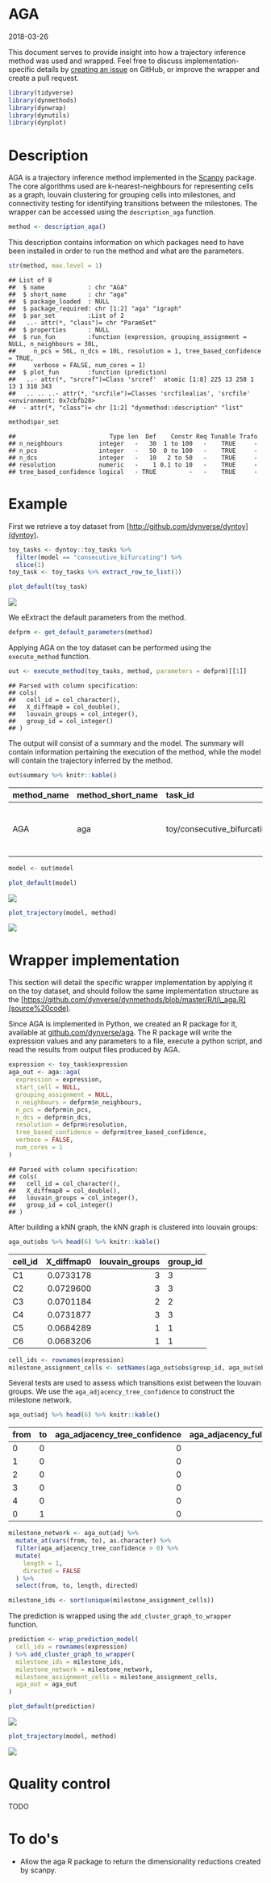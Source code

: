 AGA
================
2018-03-26

This document serves to provide insight into how a trajectory inference method was used and wrapped. Feel free to discuss implementation-specific details by [creating an issue](https://github.com/dynverse/dynmethods/issues) on GitHub, or improve the wrapper and create a pull request.

``` r
library(tidyverse)
library(dynmethods)
library(dynwrap)
library(dynutils)
library(dynplot)
```

Description
===========

AGA is a trajectory inference method implemented in the [Scanpy](https://scanpy.readthedocs.io/en/latest/) package. The core algorithms used are k-nearest-neighbours for representing cells as a graph, louvain clustering for grouping cells into milestones, and connectivity testing for identifying transitions between the milestones. The wrapper can be accessed using the `description_aga` function.

``` r
method <- description_aga()
```

This description contains information on which packages need to have been installed in order to run the method and what are the parameters.

``` r
str(method, max.level = 1)
```

    ## List of 8
    ##  $ name            : chr "AGA"
    ##  $ short_name      : chr "aga"
    ##  $ package_loaded  : NULL
    ##  $ package_required: chr [1:2] "aga" "igraph"
    ##  $ par_set         :List of 2
    ##   ..- attr(*, "class")= chr "ParamSet"
    ##  $ properties      : NULL
    ##  $ run_fun         :function (expression, grouping_assignment = NULL, n_neighbours = 30L, 
    ##     n_pcs = 50L, n_dcs = 10L, resolution = 1, tree_based_confidence = TRUE, 
    ##     verbose = FALSE, num_cores = 1)  
    ##  $ plot_fun        :function (prediction)  
    ##   ..- attr(*, "srcref")=Class 'srcref'  atomic [1:8] 225 13 258 1 13 1 310 343
    ##   .. .. ..- attr(*, "srcfile")=Classes 'srcfilealias', 'srcfile' <environment: 0x7cbfb28> 
    ##  - attr(*, "class")= chr [1:2] "dynmethod::description" "list"

``` r
method$par_set
```

    ##                          Type len  Def    Constr Req Tunable Trafo
    ## n_neighbours          integer   -   30  1 to 100   -    TRUE     -
    ## n_pcs                 integer   -   50  0 to 100   -    TRUE     -
    ## n_dcs                 integer   -   10   2 to 50   -    TRUE     -
    ## resolution            numeric   -    1 0.1 to 10   -    TRUE     -
    ## tree_based_confidence logical   - TRUE         -   -    TRUE     -

Example
=======

First we retrieve a toy dataset from [http://github.com/dynverse/dyntoy](dyntoy).

``` r
toy_tasks <- dyntoy::toy_tasks %>% 
  filter(model == "consecutive_bifurcating") %>% 
  slice(1)
toy_task <- toy_tasks %>% extract_row_to_list(1)

plot_default(toy_task)
```

![](/home/rcannood/Workspace/dynverse/dynmethods/inst/doc/aga_files/figure-markdown_github/unnamed-chunk-5-1.png)

We eExtract the default parameters from the method.

``` r
defprm <- get_default_parameters(method)
```

Applying AGA on the toy dataset can be performed using the `execute_method` function.

``` r
out <- execute_method(toy_tasks, method, parameters = defprm)[[1]]
```

    ## Parsed with column specification:
    ## cols(
    ##   cell_id = col_character(),
    ##   X_diffmap0 = col_double(),
    ##   louvain_groups = col_integer(),
    ##   group_id = col_integer()
    ## )

The output will consist of a summary and the model. The summary will contain information pertaining the execution of the method, while the model will contain the trajectory inferred by the method.

``` r
out$summary %>% knitr::kable()
```

| method\_name | method\_short\_name | task\_id                        |  time\_sessionsetup|  time\_preprocessing|  time\_method|  time\_postprocessing|  time\_wrapping|  time\_sessioncleanup| error |  num\_files\_created|  num\_setseed\_calls| prior\_df                                                   |
|:-------------|:--------------------|:--------------------------------|-------------------:|--------------------:|-------------:|---------------------:|---------------:|---------------------:|:------|--------------------:|--------------------:|:------------------------------------------------------------|
| AGA          | aga                 | toy/consecutive\_bifurcating\_1 |           0.0023472|              4.1e-05|       1.48427|             0.0750899|       0.0002046|             0.0007057| NULL  |                    0|                    0| list(prior\_type = logical(0), prior\_names = character(0)) |

``` r
model <- out$model 

plot_default(model)
```

![](/home/rcannood/Workspace/dynverse/dynmethods/inst/doc/aga_files/figure-markdown_github/unnamed-chunk-8-1.png)

``` r
plot_trajectory(model, method)
```

![](/home/rcannood/Workspace/dynverse/dynmethods/inst/doc/aga_files/figure-markdown_github/unnamed-chunk-8-2.png)

Wrapper implementation
======================

This section will detail the specific wrapper implementation by applying it on the toy dataset, and should follow the same implementation structure as the [https://github.com/dynverse/dynmethods/blob/master/R/ti\_aga.R](source%20code).

Since AGA is implemented in Python, we created an R package for it, available at [github.com/dynverse/aga](https://github.com/dynverse/aga). The R package will write the expression values and any parameters to a file, execute a python script, and read the results from output files produced by AGA.

``` r
expression <- toy_task$expression
aga_out <- aga::aga(
  expression = expression,
  start_cell = NULL,
  grouping_assignment = NULL,
  n_neighbours = defprm$n_neighbours,
  n_pcs = defprm$n_pcs,
  n_dcs = defprm$n_dcs,
  resolution = defprm$resolution,
  tree_based_confidence = defprm$tree_based_confidence,
  verbose = FALSE,
  num_cores = 1
)
```

    ## Parsed with column specification:
    ## cols(
    ##   cell_id = col_character(),
    ##   X_diffmap0 = col_double(),
    ##   louvain_groups = col_integer(),
    ##   group_id = col_integer()
    ## )

After building a kNN graph, the kNN graph is clustered into louvain groups:

``` r
aga_out$obs %>% head(6) %>% knitr::kable()
```

| cell\_id |  X\_diffmap0|  louvain\_groups| group\_id |
|:---------|------------:|----------------:|:----------|
| C1       |    0.0733178|                3| 3         |
| C2       |    0.0729600|                3| 3         |
| C3       |    0.0701184|                2| 2         |
| C4       |    0.0731877|                3| 3         |
| C5       |    0.0684289|                1| 1         |
| C6       |    0.0683206|                1| 1         |

``` r
cell_ids <- rownames(expression)
milestone_assignment_cells <- setNames(aga_out$obs$group_id, aga_out$obs$cell_id)
```

Several tests are used to assess which transitions exist between the louvain groups. We use the `aga_adjacency_tree_confidence` to construct the milestone network.

``` r
aga_out$adj %>% head(6) %>% knitr::kable()
```

| from | to  |  aga\_adjacency\_tree\_confidence|  aga\_adjacency\_full\_confidence|  aga\_adjacency\_full\_attachedness|
|:-----|:----|---------------------------------:|---------------------------------:|-----------------------------------:|
| 0    | 0   |                                 0|                         0.0000000|                                   0|
| 1    | 0   |                                 0|                         0.0000000|                                   0|
| 2    | 0   |                                 0|                         0.0000000|                                   0|
| 3    | 0   |                                 0|                         0.2819045|                                  28|
| 4    | 0   |                                 0|                         1.0000000|                                 213|
| 0    | 1   |                                 0|                         0.0000000|                                   0|

``` r
milestone_network <- aga_out$adj %>%
  mutate_at(vars(from, to), as.character) %>%
  filter(aga_adjacency_tree_confidence > 0) %>%
  mutate(
    length = 1,
    directed = FALSE
  ) %>%
  select(from, to, length, directed)

milestone_ids <- sort(unique(milestone_assignment_cells))
```

The prediction is wrapped using the `add_cluster_graph_to_wrapper` function.

``` r
prediction <- wrap_prediction_model(
  cell_ids = rownames(expression)
) %>% add_cluster_graph_to_wrapper(
  milestone_ids = milestone_ids,
  milestone_network = milestone_network,
  milestone_assignment_cells = milestone_assignment_cells,
  aga_out = aga_out
)

plot_default(prediction)
```

![](/home/rcannood/Workspace/dynverse/dynmethods/inst/doc/aga_files/figure-markdown_github/unnamed-chunk-12-1.png)

``` r
plot_trajectory(model, method)
```

![](/home/rcannood/Workspace/dynverse/dynmethods/inst/doc/aga_files/figure-markdown_github/unnamed-chunk-12-2.png)

Quality control
===============

TODO

To do's
=======

-   Allow the aga R package to return the dimensionality reductions created by scanpy.
